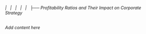 ###### |   |   |   |   |   ├── Profitability Ratios and Their Impact on Corporate Strategy

*Add content here*